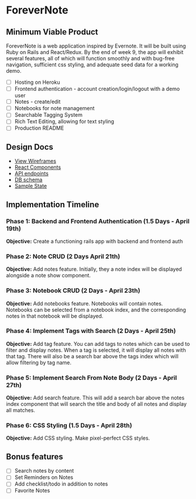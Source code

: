 # ForeverNote

## Minimum Viable Product

ForeverNote is a web application inspired by Evernote. It will be built using Ruby on Rails and React/Redux. By the end of week 9, the app will exhibit several features, all of which will function smoothly and with bug-free navigation, sufficient css styling, and adequate seed data for a working demo.

- [ ] Hosting on Heroku
- [ ] Frontend authentication - account creation/login/logout with a demo user
- [ ] Notes - create/edit
- [ ] Notebooks for note management
- [ ] Searchable Tagging System
- [ ] Rich Text Editing, allowing for text styling
- [ ] Production README

## Design Docs

* [View Wireframes][wireframes]
* [React Components][components]
* [API endpoints][api-endpoints]
* [DB schema][schema]
* [Sample State][sample-state]

[wireframes]: wireframes/png
[components]: component-hierarchy.md
[api-endpoints]: api-endpoints.md
[schema]: schema.md
[sample-state]: sample_state.md

## Implementation Timeline

### Phase 1: Backend and Frontend Authentication (1.5 Days - April 19th)
**Objective:** Create a functioning rails app with backend and frontend auth

### Phase 2: Note CRUD (2 Days April 21th)

**Objective:** Add notes feature. Initially, they a note index will be displayed alongside a note show component.

### Phase 3: Notebook CRUD (2 Days - April 23th)

**Objective:** Add notebooks feature. Notebooks will contain notes. Notebooks can be selected from a notebook index, and the corresponding notes in that notebook will be displayed.

### Phase 4: Implement Tags with Search (2 Days - April 25th)

**Objective:** Add tag feature. You can add tags to notes which can be used to filter and display notes. When a tag is selected, it will display all notes with that tag. There will also be a search bar above the tags index which will allow filtering by tag name.

### Phase 5: Implement Search From Note Body (2 Days - April 27th)

**Objective:** Add search feature. This will add a search bar above the notes index component that will search the title and body of all notes and display all matches.

### Phase 6: CSS Styling (1.5 Days - April 28th)

**Objective:** Add CSS styling. Make pixel-perfect CSS styles.

## Bonus features

- [ ] Search notes by content
- [ ] Set Reminders on Notes
- [ ] Add checklist/todo in addition to notes
- [ ] Favorite Notes
